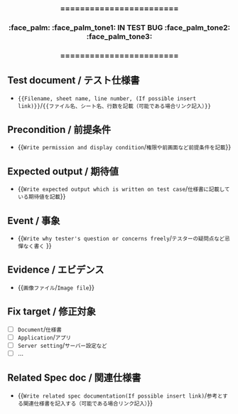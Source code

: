 <div align="center">
<h3>========================</h3>
<h3>:face_palm: :face_palm_tone1: IN TEST BUG :face_palm_tone2: :face_palm_tone3:  </h3>
<h3>========================</h3>
</div>

## Test document / テスト仕様書

- `{{Filename, sheet name, line number, (If possible insert link)}}`/`{{ファイル名、シート名、行数を記載（可能である場合リンク記入）}}`

## Precondition / 前提条件

- {{`Write permission and display condition`/`権限や前画面など前提条件を記載`}}

## Expected output / 期待値

- {{`Write expected output which is written on test case`/`仕様書に記載している期待値を記載`}}

## Event / 事象

- {{`Write why tester's question or concerns freely`/`テスターの疑問点など忌憚なく書く` }}

## Evidence / エビデンス

- {{`画像ファイル`/`Image file`}}

## Fix target / 修正対象

- [ ] `Document`/`仕様書`
- [ ] `Application`/`アプリ`
- [ ] `Server setting`/`サーバー設定など`
- [ ] ...

## Related Spec doc / 関連仕様書

- {{`Write related spec documentation(If possible insert link)`/`参考とする関連仕様書を記入する（可能である場合リンク記入）`}}

